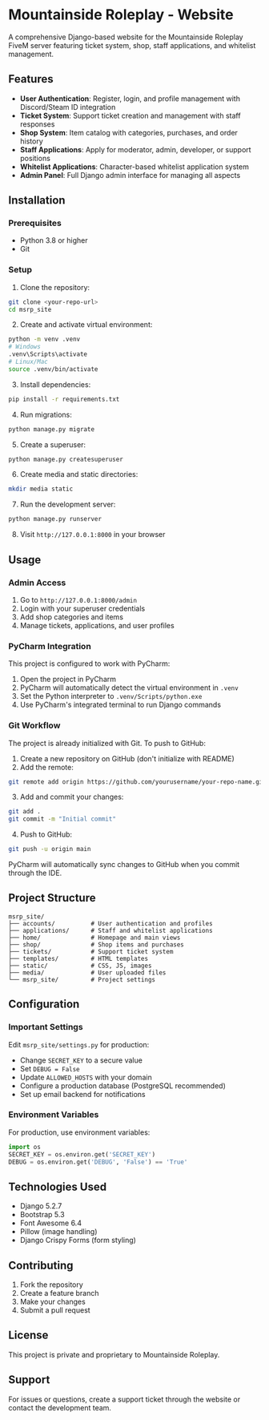 # Mountainside Roleplay - Website

A comprehensive Django-based website for the Mountainside Roleplay FiveM server featuring ticket system, shop, staff applications, and whitelist management.

## Features

- **User Authentication**: Register, login, and profile management with Discord/Steam ID integration
- **Ticket System**: Support ticket creation and management with staff responses
- **Shop System**: Item catalog with categories, purchases, and order history
- **Staff Applications**: Apply for moderator, admin, developer, or support positions
- **Whitelist Applications**: Character-based whitelist application system
- **Admin Panel**: Full Django admin interface for managing all aspects

## Installation

### Prerequisites

- Python 3.8 or higher
- Git

### Setup

1. Clone the repository:
```bash
git clone <your-repo-url>
cd msrp_site
```

2. Create and activate virtual environment:
```bash
python -m venv .venv
# Windows
.venv\Scripts\activate
# Linux/Mac
source .venv/bin/activate
```

3. Install dependencies:
```bash
pip install -r requirements.txt
```

4. Run migrations:
```bash
python manage.py migrate
```

5. Create a superuser:
```bash
python manage.py createsuperuser
```

6. Create media and static directories:
```bash
mkdir media static
```

7. Run the development server:
```bash
python manage.py runserver
```

8. Visit `http://127.0.0.1:8000` in your browser

## Usage

### Admin Access

1. Go to `http://127.0.0.1:8000/admin`
2. Login with your superuser credentials
3. Add shop categories and items
4. Manage tickets, applications, and user profiles

### PyCharm Integration

This project is configured to work with PyCharm:

1. Open the project in PyCharm
2. PyCharm will automatically detect the virtual environment in `.venv`
3. Set the Python interpreter to `.venv/Scripts/python.exe`
4. Use PyCharm's integrated terminal to run Django commands

### Git Workflow

The project is already initialized with Git. To push to GitHub:

1. Create a new repository on GitHub (don't initialize with README)
2. Add the remote:
```bash
git remote add origin https://github.com/yourusername/your-repo-name.git
```

3. Add and commit your changes:
```bash
git add .
git commit -m "Initial commit"
```

4. Push to GitHub:
```bash
git push -u origin main
```

PyCharm will automatically sync changes to GitHub when you commit through the IDE.

## Project Structure

```
msrp_site/
├── accounts/          # User authentication and profiles
├── applications/      # Staff and whitelist applications
├── home/              # Homepage and main views
├── shop/              # Shop items and purchases
├── tickets/           # Support ticket system
├── templates/         # HTML templates
├── static/            # CSS, JS, images
├── media/             # User uploaded files
└── msrp_site/         # Project settings
```

## Configuration

### Important Settings

Edit `msrp_site/settings.py` for production:

- Change `SECRET_KEY` to a secure value
- Set `DEBUG = False`
- Update `ALLOWED_HOSTS` with your domain
- Configure a production database (PostgreSQL recommended)
- Set up email backend for notifications

### Environment Variables

For production, use environment variables:

```python
import os
SECRET_KEY = os.environ.get('SECRET_KEY')
DEBUG = os.environ.get('DEBUG', 'False') == 'True'
```

## Technologies Used

- Django 5.2.7
- Bootstrap 5.3
- Font Awesome 6.4
- Pillow (image handling)
- Django Crispy Forms (form styling)

## Contributing

1. Fork the repository
2. Create a feature branch
3. Make your changes
4. Submit a pull request

## License

This project is private and proprietary to Mountainside Roleplay.

## Support

For issues or questions, create a support ticket through the website or contact the development team.
